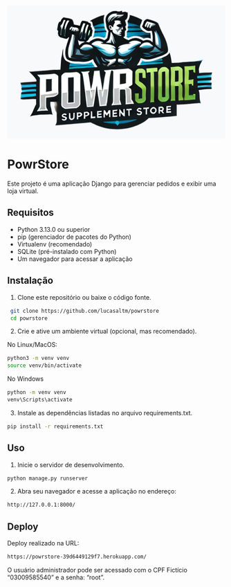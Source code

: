 ![PowrStore](static/imagens/powerstore.png)

# PowrStore
Este projeto é uma aplicação Django para gerenciar pedidos e exibir uma loja virtual.

## Requisitos
- Python 3.13.0 ou superior
- pip (gerenciador de pacotes do Python)
- Virtualenv (recomendado)
- SQLite (pré-instalado com Python)
- Um navegador para acessar a aplicação

## Instalação
1. Clone este repositório ou baixe o código fonte.
  ```bash
   git clone https://github.com/lucasaltm/powrstore
   cd powrstore
 ```

2. Crie e ative um ambiente virtual (opcional, mas recomendado).

No Linux/MacOS:
```bash
python3 -m venv venv
source venv/bin/activate
 ```

No Windows
```bash
python -m venv venv
venv\Scripts\activate
 ```

3. Instale as dependências listadas no arquivo requirements.txt.

```bash
pip install -r requirements.txt
 ```

## Uso
1. Inicie o servidor de desenvolvimento.
```bash
python manage.py runserver
 ```


2. Abra seu navegador e acesse a aplicação no endereço:
```bash
http://127.0.0.1:8000/
 ```

## Deploy

Deploy realizado na URL:
```bash
https://powrstore-39d6449129f7.herokuapp.com/
 ```

O usuário administrador pode ser acessado com o CPF Fictício “03009585540” e a senha: “root”.
